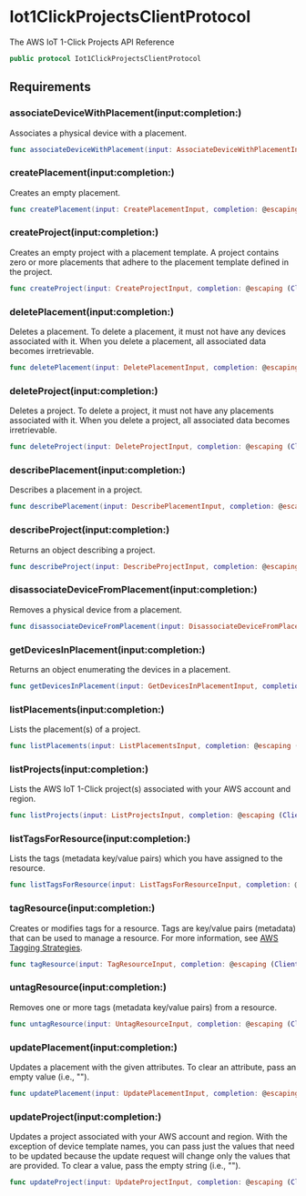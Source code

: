 # Iot1ClickProjectsClientProtocol

The AWS IoT 1-Click Projects API Reference

``` swift
public protocol Iot1ClickProjectsClientProtocol 
```

## Requirements

### associateDeviceWithPlacement(input:completion:)

Associates a physical device with a placement.

``` swift
func associateDeviceWithPlacement(input: AssociateDeviceWithPlacementInput, completion: @escaping (ClientRuntime.SdkResult<AssociateDeviceWithPlacementOutputResponse, AssociateDeviceWithPlacementOutputError>) -> Void)
```

### createPlacement(input:completion:)

Creates an empty placement.

``` swift
func createPlacement(input: CreatePlacementInput, completion: @escaping (ClientRuntime.SdkResult<CreatePlacementOutputResponse, CreatePlacementOutputError>) -> Void)
```

### createProject(input:completion:)

Creates an empty project with a placement template. A project contains zero or more placements that adhere to the placement template defined in the project.

``` swift
func createProject(input: CreateProjectInput, completion: @escaping (ClientRuntime.SdkResult<CreateProjectOutputResponse, CreateProjectOutputError>) -> Void)
```

### deletePlacement(input:completion:)

Deletes a placement. To delete a placement, it must not have any devices associated with it. When you delete a placement, all associated data becomes irretrievable.

``` swift
func deletePlacement(input: DeletePlacementInput, completion: @escaping (ClientRuntime.SdkResult<DeletePlacementOutputResponse, DeletePlacementOutputError>) -> Void)
```

### deleteProject(input:completion:)

Deletes a project. To delete a project, it must not have any placements associated with it. When you delete a project, all associated data becomes irretrievable.

``` swift
func deleteProject(input: DeleteProjectInput, completion: @escaping (ClientRuntime.SdkResult<DeleteProjectOutputResponse, DeleteProjectOutputError>) -> Void)
```

### describePlacement(input:completion:)

Describes a placement in a project.

``` swift
func describePlacement(input: DescribePlacementInput, completion: @escaping (ClientRuntime.SdkResult<DescribePlacementOutputResponse, DescribePlacementOutputError>) -> Void)
```

### describeProject(input:completion:)

Returns an object describing a project.

``` swift
func describeProject(input: DescribeProjectInput, completion: @escaping (ClientRuntime.SdkResult<DescribeProjectOutputResponse, DescribeProjectOutputError>) -> Void)
```

### disassociateDeviceFromPlacement(input:completion:)

Removes a physical device from a placement.

``` swift
func disassociateDeviceFromPlacement(input: DisassociateDeviceFromPlacementInput, completion: @escaping (ClientRuntime.SdkResult<DisassociateDeviceFromPlacementOutputResponse, DisassociateDeviceFromPlacementOutputError>) -> Void)
```

### getDevicesInPlacement(input:completion:)

Returns an object enumerating the devices in a placement.

``` swift
func getDevicesInPlacement(input: GetDevicesInPlacementInput, completion: @escaping (ClientRuntime.SdkResult<GetDevicesInPlacementOutputResponse, GetDevicesInPlacementOutputError>) -> Void)
```

### listPlacements(input:completion:)

Lists the placement(s) of a project.

``` swift
func listPlacements(input: ListPlacementsInput, completion: @escaping (ClientRuntime.SdkResult<ListPlacementsOutputResponse, ListPlacementsOutputError>) -> Void)
```

### listProjects(input:completion:)

Lists the AWS IoT 1-Click project(s) associated with your AWS account and region.

``` swift
func listProjects(input: ListProjectsInput, completion: @escaping (ClientRuntime.SdkResult<ListProjectsOutputResponse, ListProjectsOutputError>) -> Void)
```

### listTagsForResource(input:completion:)

Lists the tags (metadata key/value pairs) which you have assigned to the resource.

``` swift
func listTagsForResource(input: ListTagsForResourceInput, completion: @escaping (ClientRuntime.SdkResult<ListTagsForResourceOutputResponse, ListTagsForResourceOutputError>) -> Void)
```

### tagResource(input:completion:)

Creates or modifies tags for a resource. Tags are key/value pairs (metadata) that can be used to manage a resource. For more information, see [AWS Tagging Strategies](https://aws.amazon.com/answers/account-management/aws-tagging-strategies/).

``` swift
func tagResource(input: TagResourceInput, completion: @escaping (ClientRuntime.SdkResult<TagResourceOutputResponse, TagResourceOutputError>) -> Void)
```

### untagResource(input:completion:)

Removes one or more tags (metadata key/value pairs) from a resource.

``` swift
func untagResource(input: UntagResourceInput, completion: @escaping (ClientRuntime.SdkResult<UntagResourceOutputResponse, UntagResourceOutputError>) -> Void)
```

### updatePlacement(input:completion:)

Updates a placement with the given attributes. To clear an attribute, pass an empty value (i.e., "").

``` swift
func updatePlacement(input: UpdatePlacementInput, completion: @escaping (ClientRuntime.SdkResult<UpdatePlacementOutputResponse, UpdatePlacementOutputError>) -> Void)
```

### updateProject(input:completion:)

Updates a project associated with your AWS account and region. With the exception of device template names, you can pass just the values that need to be updated because the update request will change only the values that are provided. To clear a value, pass the empty string (i.e., "").

``` swift
func updateProject(input: UpdateProjectInput, completion: @escaping (ClientRuntime.SdkResult<UpdateProjectOutputResponse, UpdateProjectOutputError>) -> Void)
```

